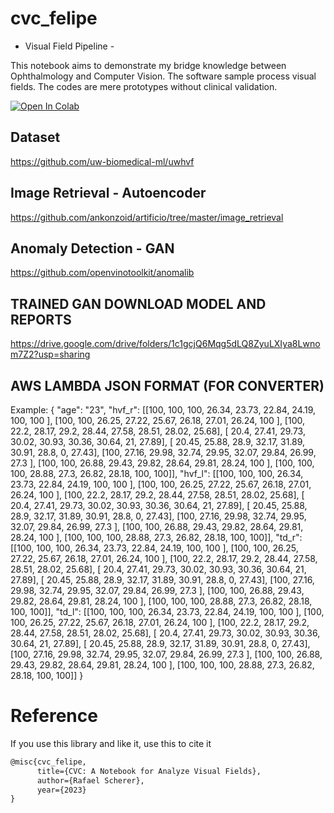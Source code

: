 # cvc_felipe
- Visual Field Pipeline -

This notebook aims to demonstrate my bridge knowledge between Ophthalmology and Computer Vision. The software sample process visual fields. The codes are mere prototypes without clinical validation.



<a href="https://colab.research.google.com/drive/1py6Q5LM_fJkgPG-kciVZ43P_cJTJtMZr?usp=sharing" target="_parent"><img src="https://colab.research.google.com/assets/colab-badge.svg" alt="Open In Colab"/></a>


## Dataset
https://github.com/uw-biomedical-ml/uwhvf

## Image Retrieval - Autoencoder
https://github.com/ankonzoid/artificio/tree/master/image_retrieval

## Anomaly Detection - GAN
https://github.com/openvinotoolkit/anomalib

## TRAINED GAN DOWNLOAD MODEL AND REPORTS
https://drive.google.com/drive/folders/1c1gcjQ6Mqg5dLQ8ZyuLXIya8Lwnom7Z2?usp=sharing


## AWS LAMBDA JSON FORMAT (FOR CONVERTER)
Example:
{
  "age":  "23",
  "hvf_r": [[100,   100,   100,    26.34,  23.73,  22.84,  24.19, 100,   100  ], [100,   100,    26.25,  27.22,  25.67,  26.18,  27.01,  26.24, 100 ], [100,    22.2,   28.17,  29.2,   28.44,  27.58,  28.51,  28.02,  25.68], [ 20.4,   27.41,  29.73,  30.02,  30.93,  30.36,  30.64,  21,    27.89], [ 20.45,  25.88,  28.9,   32.17,  31.89,  30.91,  28.8,    0,    27.43], [100,    27.16,  29.98,  32.74,  29.95,  32.07,  29.84,  26.99,  27.3 ], [100,   100,    26.88,  29.43,  29.82,  28.64,  29.81,  28.24, 100  ], [100,   100,   100,    28.88,  27.3,   26.82,  28.18, 100, 100]],
  "hvf_l": [[100,   100,   100,    26.34,  23.73,  22.84,  24.19, 100,   100  ], [100,   100,    26.25,  27.22,  25.67,  26.18,  27.01,  26.24, 100 ], [100,    22.2,   28.17,  29.2,   28.44,  27.58,  28.51,  28.02,  25.68], [ 20.4,   27.41,  29.73,  30.02,  30.93,  30.36,  30.64,  21,    27.89], [ 20.45,  25.88,  28.9,   32.17,  31.89,  30.91,  28.8,    0,    27.43], [100,    27.16,  29.98,  32.74,  29.95,  32.07,  29.84,  26.99,  27.3 ], [100,   100,    26.88,  29.43,  29.82,  28.64,  29.81,  28.24, 100  ], [100,   100,   100,    28.88,  27.3,   26.82,  28.18, 100, 100]],
  "td_r": [[100,   100,   100,    26.34,  23.73,  22.84,  24.19, 100,   100  ], [100,   100,    26.25,  27.22,  25.67,  26.18,  27.01,  26.24, 100 ], [100,    22.2,   28.17,  29.2,   28.44,  27.58,  28.51,  28.02,  25.68], [ 20.4,   27.41,  29.73,  30.02,  30.93,  30.36,  30.64,  21,    27.89], [ 20.45,  25.88,  28.9,   32.17,  31.89,  30.91,  28.8,    0,    27.43], [100,    27.16,  29.98,  32.74,  29.95,  32.07,  29.84,  26.99,  27.3 ], [100,   100,    26.88,  29.43,  29.82,  28.64,  29.81,  28.24, 100  ], [100,   100,   100,    28.88,  27.3,   26.82,  28.18, 100, 100]],
  "td_l": [[100,   100,   100,    26.34,  23.73,  22.84,  24.19, 100,   100  ], [100,   100,    26.25,  27.22,  25.67,  26.18,  27.01,  26.24, 100 ], [100,    22.2,   28.17,  29.2,   28.44,  27.58,  28.51,  28.02,  25.68], [ 20.4,   27.41,  29.73,  30.02,  30.93,  30.36,  30.64,  21,    27.89], [ 20.45,  25.88,  28.9,   32.17,  31.89,  30.91,  28.8,    0,    27.43], [100,    27.16,  29.98,  32.74,  29.95,  32.07,  29.84,  26.99,  27.3 ], [100,   100,    26.88,  29.43,  29.82,  28.64,  29.81,  28.24, 100  ], [100,   100,   100,    28.88,  27.3,   26.82,  28.18, 100, 100]]
}


# Reference

If you use this library and like it, use this to cite it

```tex
@misc{cvc_felipe,
      title={CVC: A Notebook for Analyze Visual Fields},
      author={Rafael Scherer},
      year={2023}
}
```
